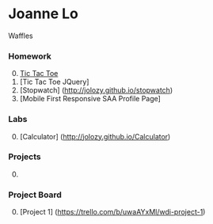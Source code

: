 # Joanne Lo

Waffles

### Homework
0. [Tic Tac Toe](http://jolozy.github.io/TicTacToe)
0. [Tic Tac Toe JQuery]
0. [Stopwatch] (http://jolozy.github.io/stopwatch)
0. [Mobile First Responsive SAA Profile Page]

### Labs
0. [Calculator] (http://jolozy.github.io/Calculator)

### Projects
0. 

### Project Board
0. [Project 1] (https://trello.com/b/uwaAYxMl/wdi-project-1)

